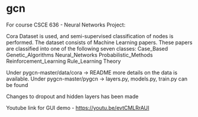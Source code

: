 # gcn

For course CSCE 636 - Neural Networks Project:

Cora Dataset is used, and semi-supervised classification of nodes is performed. The dataset consists of Machine Learning papers. 
These papers are classified into one of the following seven classes:
		Case_Based
		Genetic_Algorithms
		Neural_Networks
		Probabilistic_Methods
		Reinforcement_Learning
		Rule_Learning
		Theory
    
Under pygcn-master/data/cora -> README more details on the data is available.
Under pygcn-master/pygcn -> layers.py, models.py, train.py can be found

Changes to dropout and hidden layers has been made

Youtube link for GUI demo - https://youtu.be/evtCMLRrAUI

